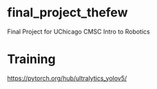 # final_project_thefew
Final Project for UChicago CMSC Intro to Robotics

# Training 
https://pytorch.org/hub/ultralytics_yolov5/
